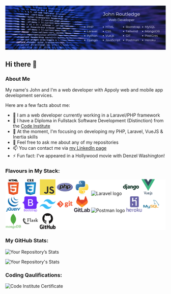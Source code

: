 ![MasterHead](https://github.com/johnroutledge/johnroutledge/blob/main/jrbanner.png)

## Hi there 👋

### About Me

My name's John and I'm a web developer with Appoly web and mobile app development services.

Here are a few facts about me:

- 🔭 I am a web developer currently working in a Laravel/PHP framework 
- 🌱 I have a Diploma in Fullstack Software Development (Distinction) from the [Code Institute](https://www.codeinstitute.net)
- 🤔 At the moment, I'm focusing on developing my PHP, Laravel, VueJS & Inertia skills
- 💬 Feel free to ask me about any of my repositories
- 📫 You can contact me via [my LinkedIn page](https://www.linkedin.com/in/john-routledge/)
- ⚡ Fun fact: I've appeared in a Hollywood movie with Denzel Washington!

### Flavours in My Stack:

<div style="background-color: white !important;">
  <img src="https://github.com/devicons/devicon/blob/master/icons/html5/html5-original-wordmark.svg" alt="HTML logo" width="50px" height="50px"/>
  <img src="https://github.com/devicons/devicon/blob/master/icons/css3/css3-original-wordmark.svg" alt="CSS logo" width="50px" height="50px"/>         
  <img src="https://github.com/devicons/devicon/blob/master/icons/javascript/javascript-original.svg" alt="JavaScript logo" width="50px" height="50px">
  <img src="https://github.com/devicons/devicon/blob/master/icons/php/php-original.svg" alt="PHP logo" width="50px" height="50px"/>
  <img src="https://github.com/devicons/devicon/blob/master/icons/python/python-original.svg" alt="Python logo" width="50px" height="50px"/>
  <img src="https://upload.wikimedia.org/wikipedia/commons/9/9a/Laravel.svg" alt="Laravel logo" width="50px" height="50px"/>
  <img src="https://github.com/devicons/devicon/blob/master/icons/django/django-plain-wordmark.svg" alt="Django logo" width="50px" height="50px"/>
  <img src="https://github.com/devicons/devicon/blob/master/icons/vuejs/vuejs-original-wordmark.svg" alt="VueJS logo" width="50px" height="50px"/>
  <img src="https://github.com/devicons/devicon/blob/master/icons/jquery/jquery-plain-wordmark.svg" alt="jQuery logo" width="50px" height="50px"/>
  <img src="https://github.com/devicons/devicon/blob/master/icons/bootstrap/bootstrap-plain-wordmark.svg" alt="Bootstrap logo" height="50px" width="50px"/>
  <img src="https://github.com/devicons/devicon/blob/master/icons/tailwindcss/tailwindcss-plain.svg" alt="Bootstrap logo" height="50px" width="50px" />
  <img src="https://github.com/devicons/devicon/blob/master/icons/git/git-plain-wordmark.svg" alt="Git logo" width="50px" height="50px"/>
  <img src="https://github.com/devicons/devicon/blob/master/icons/gitlab/gitlab-original-wordmark.svg" alt="GitLab logo" width="50px" height="50px"/>
  <img src="https://user-images.githubusercontent.com/2676579/34940598-17cc20f0-f9be-11e7-8c6d-f0190d502d64.png" alt="Postman logo" height="50px" width="50px"/>
  <img src="https://github.com/devicons/devicon/blob/master/icons/heroku/heroku-plain-wordmark.svg" alt="Heroku logo" width="50px" height="50px"/>
  <img src="https://github.com/devicons/devicon/blob/master/icons/mysql/mysql-original-wordmark.svg" alt="mySQL logo" height="50px" width="50px"/>
  <img src="https://github.com/devicons/devicon/blob/master/icons/mongodb/mongodb-plain-wordmark.svg" alt="MongoDB logo" width="50px" height="50px"/>
  <img src="https://github.com/devicons/devicon/blob/master/icons/flask/flask-original-wordmark.svg" alt="Flask logo" width="50px" height="50px"/>
  <img src="https://github.com/devicons/devicon/blob/master/icons/github/github-original-wordmark.svg" alt="GitHub logo" width="50px" height="50px"/>
</div>


### My GitHub Stats:

![Your Repository’s Stats](https://github-readme-stats.vercel.app/api?username=johnroutledge&show_icons=true&theme=prussian)

![Your Repository's Stats](https://github-readme-stats.vercel.app/api/top-langs/?username=johnroutledge&theme=prussian)


### Coding Qaulifications:

<img src="https://api.accredible.com/v1/frontend/credential_website_embed_image/certificate/48850361" alt="Code Institute Certificate" width=50% />
